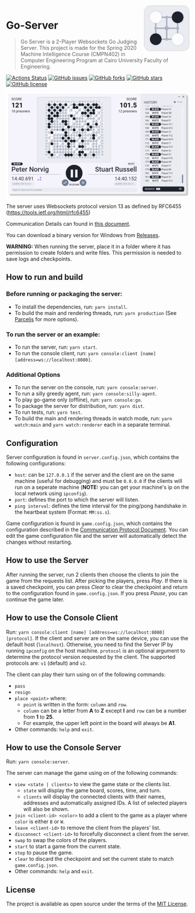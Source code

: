 <img src="docs/icon.png" align="right"/>

# Go-Server

> Go Server is a 2-Player Websockets Go Judging Server. This project is made for the Spring 2020 Machine Intelligence Course (CMPN402) in Computer Engineering Program at Cairo University Faculty of Engineering.

[![Actions Status](https://github.com/yahiaetman/Go-Server/workflows/test/badge.svg)](https://github.com/yahiaetman/Go-Server/actions)
[![GitHub issues](https://img.shields.io/github/issues/yahiaetman/Go-Server)](https://github.com/yahiaetman/Go-Server/issues)
[![GitHub forks](https://img.shields.io/github/forks/yahiaetman/Go-Server)](https://github.com/yahiaetman/Go-Server/network)
[![GitHub stars](https://img.shields.io/github/stars/yahiaetman/Go-Server)](https://github.com/yahiaetman/Go-Server/stargazers)
[![GitHub license](https://img.shields.io/github/license/yahiaetman/Go-Server)](https://github.com/yahiaetman/Go-Server/blob/master/LICENSE)

![Screenshot](docs/screenshot.png)


The server uses Websockets protocol version 13 as defined by RFC6455 (https://tools.ietf.org/html/rfc6455)

Communication Details can found in [this document](docs/protocol.pdf).

You can download a binary version for Windows from [Releases](https://github.com/yahiaetman/Go-Server/releases).

**WARNING:** When running the server, place it in a folder where it has permission to create folders and write files. This permission is needed to save logs and checkpoints.

## How to run and build

### Before running or packaging the server:

- To install the dependencies, run: `yarn install`.
- To build the main and rendering threads, run: `yarn production` (See [Parceljs](https://parceljs.org/) for more options).

### To run the server or an example:

- To run the server, run: `yarn start`.
- To run the console client, run: `yarn console:client [name] [address=ws://localhost:8080]`.

### Additional Options

- To run the server on the console, run: `yarn console:server`.
- To run a silly greedy agent, run: `yarn console:silly-agent`.
- To play go-game only (offline), run: `yarn console:go`.
- To package the server for distribution, run: `yarn dist`.
- To run tests, run: `yarn test`.
- To build the main and rendering threads in watch mode, run: `yarn watch:main` and `yarn watch:renderer` each in a separate terminal.

## Configuration

Server configuration is found in `server.config.json`, which contains the following configurations:

- `host`: can be `127.0.0.1` if the server and the client are on the same machine (useful for debugging) and must be `0.0.0.0` if the clients will run on a seperate machine (**NOTE:** you can get your machine's ip on the local network using `ipconfig`).
- `port`: defines the port to which the server will listen.
- `ping interval`: defines the time interval for the ping/pong handshake in the heartbeat system (Format: `MM:ss.s`).

Game configuration is found in `game.config.json`, which contains the configuration described in the [Communication Protocol Document](docs/protocol.pdf). You can edit the game configuration file and the server will automatically detect the changes without restarting.

## How to use the Server

After running the server, run 2 clients then choose the clients to join the game from the requests list. After picking the players, press *Play*. If there is a saved checkpoint, you can press *Clear* to clear the checkpoint and return to the configuration found in `game.config.json`. If you press *Pause*, you can continue the game later.

## How to use the Console Client

Run: `yarn console:client [name] [address=ws://localhost:8080] [protocol]`. If the client and server are on the same device, you can use the default host (`localhost`). Otherwise, you need to find the Server IP by running `ipconfig` on the host machine. `protocol` is an optional argument to determine the protocol version requested by the client. The supported protocols are: `v1` (default) and `v2`.

The client can play their turn using on of the following commands:

- `pass`
- `resign`
- `place <point>` where:
	- `point` is written in the form: `column` and `row`.
    - `column` can be a letter from **A** to **Z** except **I** and `row` can be a number from **1** to **25**.
    - For example, the upper left point in the board will always be **A1**.
- Other commands: `help` and `exit`.

## How to use the Console Server

Run: `yarn console:server`. 

The server can manage the game using on of the following commands:

- `view <state | clients>` to view the game state or the clients list.
    - `state` will display the game board, scores, time, and turn.
    - `clients` will display the connected clients with their names, addresses and automatically assigned IDs. A list of selected players will also be shown.
- `join <client-id> <color>` to add a client to the game as a player where `color` is either `B` or `W`.
- `leave <client-id>` to remove the client from the players' list.
- `disconnect <client-id>` to forcefully disconnect a client from the server.
- `swap` to swap the colors of the players.
- `start` to start a game from the current state.
- `stop` to pause the game.
- `clear` to discard the checkpoint and set the current state to match `game.config.json`.
- Other commands: `help` and `exit`.

## License
The project is available as open source under the terms of the [MIT License](LICENSE).
